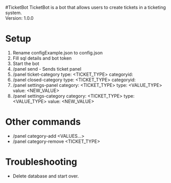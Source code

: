 #TicketBot
TicketBot is a bot that allows users to create tickets in a ticketing system.<br>
Version: 1.0.0

# Setup
1. Rename configExample.json to config.json
2. Fill sql details and bot token
3. Start the bot
4. /panel send - Sends ticket panel
5. /panel ticket-category type: <TICKET_TYPE> categoryid: <ID>
6. /panel closed-category type: <TICKET_TYPE> categoryid: <ID>
7. /panel settings-panel category: <TICKET_TYPE> type: <VALUE_TYPE> value: <NEW_VALUE>
8. /panel settings-category category: <TICKET_TYPE> type: <VALUE_TYPE> value: <NEW_VALUE>

# Other commands
- /panel category-add <VALUES...>
- /panel category-remove <TICKET_TYPE>

# Troubleshooting
- Delete database and start over.